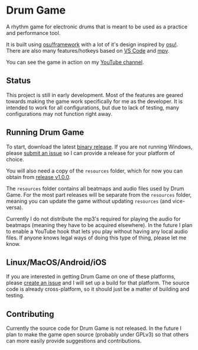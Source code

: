 # Drum Game
A rhythm game for electronic drums that is meant to be used as a practice and performance tool.

It is built using [osu!framework](https://github.com/ppy/osu-framework) with a lot of it's design inspired by [osu!](https://github.com/ppy/osu). There are also many features/hotkeys based on [VS Code](https://github.com/microsoft/vscode) and [mpv](https://github.com/mpv-player/mpv).

You can see the game in action on my [YouTube channel](https://www.youtube.com/playlist?list=PLBsK4hG6ZcIgSahbTFiFBoQb39ITodnFM).

## Status
This project is still in early development. Most of the features are geared towards making the game work specifically for me as the developer. It is intended to work for all configurations, but due to lack of testing, many configurations may not function right away.

## Running Drum Game
To start, download the latest [binary release](https://github.com/Jumprocks1/drum-game/releases). If you are not running Windows, please [submit an issue](https://github.com/Jumprocks1/drum-game/issues/new) so I can provide a release for your platform of choice.

You will also need a copy of the `resources` folder, which for now you can obtain from [release v1.0.0](https://github.com/Jumprocks1/drum-game/releases).

The `resources` folder contains all beatmaps and audio files used by Drum Game. For the most part releases will be separate from the `resources` folder, meaning you can update the game without updating `resources` (and vice-versa).

Currently I do not distribute the mp3's required for playing the audio for beatmaps (meaning they have to be acquired elsewhere). In the future I plan to enable a YouTube hook that lets you play without having any local audio files. If anyone knows legal ways of doing this type of thing, please let me know.

## Linux/MacOS/Android/iOS
If you are interested in getting Drum Game on one of these platforms, please [create an issue](https://github.com/Jumprocks1/drum-game/issues/new) and I will set up a build for that platform. The source code is already cross-platform, so it should just be a matter of building and testing.

## Contributing
Currently the source code for Drum Game is not released. In the future I plan to make the game open source (probably under GPLv3) so that others can more easily provide suggestions and contributions.